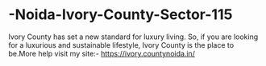 # -Noida-Ivory-County-Sector-115
 Ivory County has set a new standard for luxury living. So, if you are looking for a luxurious and sustainable lifestyle, Ivory County is the place to be.More help visit my site:- https://ivory.countynoida.in/
